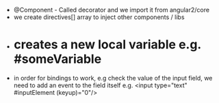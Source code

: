 * @Component - Called decorator and we import it from angular2/core
* we create directives[] array to inject other components / libs 
* # creates a new local variable e.g. #someVariable
* in order for bindings to work, e.g check the value of the input field, we need to add an event to the field itself e.g. <input type="text" #inputElement (keyup)="0"/>

	
